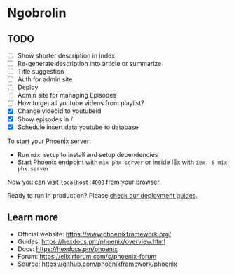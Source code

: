 # Ngobrolin

## TODO

- [ ] Show shorter description in index
- [ ] Re-generate description into article or summarize
- [ ] Title suggestion
- [ ] Auth for admin site
- [ ] Deploy
- [ ] Admin site for managing Episodes
- [ ] How to get all youtube videos from playlist? 
- [x] Change videoid to youtubeid
- [x] Show episodes in /
- [x] Schedule insert data youtube to database

To start your Phoenix server:

  * Run `mix setup` to install and setup dependencies
  * Start Phoenix endpoint with `mix phx.server` or inside IEx with `iex -S mix phx.server`

Now you can visit [`localhost:4000`](http://localhost:4000) from your browser.

Ready to run in production? Please [check our deployment guides](https://hexdocs.pm/phoenix/deployment.html).

## Learn more

  * Official website: https://www.phoenixframework.org/
  * Guides: https://hexdocs.pm/phoenix/overview.html
  * Docs: https://hexdocs.pm/phoenix
  * Forum: https://elixirforum.com/c/phoenix-forum
  * Source: https://github.com/phoenixframework/phoenix
